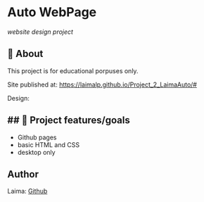 # Auto WebPage
_website design project_
<br>
## 🌟 About
This project is for educational porpuses only.

Site published at: https://laimalp.github.io/Project_2_LaimaAuto/#

Design: 

## ## 🎯 Project features/goals

-   Github  pages
-   basic HTML and CSS
-   desktop only

## Author
Laima: [Github](https://github.com/LaimaLP)
